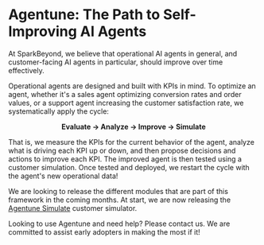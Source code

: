 # Agentune: The Path to Self-Improving AI Agents

At SparkBeyond, we believe that operational AI agents in general, and customer-facing AI agents in particular, should improve over time effectively.

Operational agents are designed and built with KPIs in mind. To optimize an agent, whether it's a sales agent optimizing conversion rates and order values, or a support agent increasing the customer satisfaction rate, we systematically apply the cycle:

<div style="text-align: center">

**Evaluate → Analyze → Improve → Simulate**

</div>

That is, we measure the KPIs for the current behavior of the agent, analyze what is driving each KPI up or down, and then propose decisions and actions to improve each KPI. The improved agent is then tested using a customer simulation. Once tested and deployed, we restart the cycle with the agent's new operational data!

We are looking to release the different modules that are part of this framework in the coming months. At start, we are now releasing the <a  href="https://github.com/SparkBeyond/agentune/tree/main/agentune_simulate/">Agentune Simulate</a> customer simulator.

Looking to use Agentune and need help? Please contact us. We are committed to assist early adopters in making the most if it!
